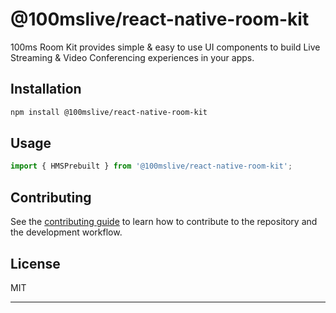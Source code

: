 # @100mslive/react-native-room-kit

100ms Room Kit provides simple & easy to use UI components to build Live Streaming & Video Conferencing experiences in your apps.

## Installation

```sh
npm install @100mslive/react-native-room-kit
```

## Usage

```js
import { HMSPrebuilt } from '@100mslive/react-native-room-kit';
```

## Contributing

See the [contributing guide](CONTRIBUTING.md) to learn how to contribute to the repository and the development workflow.

## License

MIT

---
